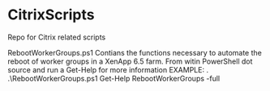 # CitrixScripts
Repo for Citrix related scripts

RebootWorkerGroups.ps1
	Contians the functions necessary to automate the reboot of worker groups in a XenApp 6.5 farm.
	From witin PowerShell dot source and run a Get-Help for more information
	EXAMPLE:
	. .\RebootWorkerGroups.ps1
	Get-Help RebootWorkerGroups -full